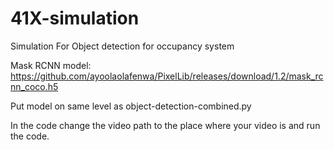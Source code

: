 # 41X-simulation
Simulation For Object detection for occupancy system


Mask RCNN model: https://github.com/ayoolaolafenwa/PixelLib/releases/download/1.2/mask_rcnn_coco.h5

Put model on same level as object-detection-combined.py

In the code change the video path to the place where your video is and run the code.
